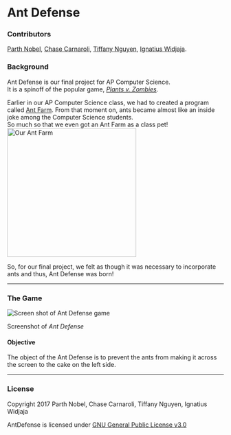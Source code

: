 # Ant Defense

### Contributors
[Parth Nobel](https://www.linkedin.com/in/PTNobel/),
[Chase Carnaroli](https://www.linkedin.com/in/chase-carnaroli-5ba365141/),
[Tiffany Nguyen](https://www.linkedin.com/in/tiffany-n-85b965138/),
[Ignatius Widjaja](https://github.com/IggyW).

### Background
Ant Defense is our final project for AP Computer Science.  
It is a spinoff of the popular game, [*Plants v. Zombies*](http://www.popcap.com/plants-vs-zombies-1).

Earlier in our AP Computer Science class, we had to created a program called [Ant Farm](http://www.garfieldcs.com/2010/04/ant-farm-gridworld-project/).
From that moment on, ants became almost like an inside joke among the Computer Science students.  
So much so that we even got an Ant Farm as a class pet!  
<img src="http://i.imgur.com/mxPqB7y.jpg" alt="Our Ant Farm" width=300>

So, for our final project, we felt as though it was necessary to incorporate ants and thus, Ant Defense was born!

---
### The Game

<img src="http://i.imgur.com/S3rHiSr.png" alt="Screen shot of Ant Defense game">  

Screenshot of *Ant Defense*

#### Objective
The object of the Ant Defense is to prevent the ants from making it across the screen to the cake on the left side.

---
### License

Copyright 2017 Parth Nobel, Chase Carnaroli, Tiffany Nguyen, Ignatius Widjaja

AntDefense is licensed under [GNU General Public License v3.0](https://www.gnu.org/licenses/gpl-3.0.en.html "License Information")
